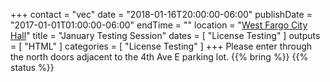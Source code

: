 +++
contact = "vec"
date = "2018-01-16T20:00:00-06:00"
publishDate = "2017-01-01T01:00:00-06:00"
endTime = ""
location = "[West Fargo City Hall](/places/west-fargo-city-hall/)"
title = "January Testing Session"
dates = [ "License Testing" ]
outputs = [ "HTML" ]
categories = [ "License Testing" ]
+++
Please enter through the north
doors adjacent to the 4th Ave E parking lot.
{{% bring %}}
{{% status %}}

